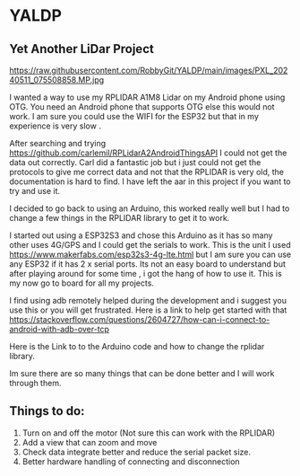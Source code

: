 # YALDP


Yet Another LiDar Project
-------------------------

https://raw.githubusercontent.com/RobbyGit/YALDP/main/images/PXL_20240511_075508858.MP.jpg

I wanted a way to use my RPLIDAR A1M8 Lidar on my Android phone using OTG.
You need an Android phone that supports OTG else this would not work. I am sure you could use the WIFI for the ESP32
but that in my experience is very slow .

After searching and trying  https://github.com/carlemil/RPLidarA2AndroidThingsAPI I could not get the data out correctly.
Carl did a fantastic job but i just could not get the protocols to give me correct data and not that the RPLIDAR is very old, the documentation is hard to find.
I have left the aar in this project if you want to try and use it.

I decided to go back to using an Arduino, this worked really well but I had to change a few things in the RPLIDAR library to get it to work.

I started out using a ESP32S3 and chose this Arduino as it has so many other uses 4G/GPS and I could get the serials to work. 
This is the unit I used https://www.makerfabs.com/esp32s3-4g-lte.html but I am sure you can use any ESP32 if it has 2 x serial ports.
Its not an easy board to understand but after playing around for some time , i got the hang of how to use it.
This is my now go to board for all my projects.

I find using adb remotely helped during the development and i suggest you use this or you will get frustrated.
Here is a link to help get started with that https://stackoverflow.com/questions/2604727/how-can-i-connect-to-android-with-adb-over-tcp

Here is the Link to to the Arduino code and how to change the rplidar library.

Im sure there are so many things that can be done better and I will work through them.

Things to do:
--------------
1. Turn on and off the motor (Not sure this can work with the RPLIDAR)
2. Add a view that can zoom and move
3. Check data integrate better and reduce the serial packet size.
4. Better hardware handling of connecting and disconnection